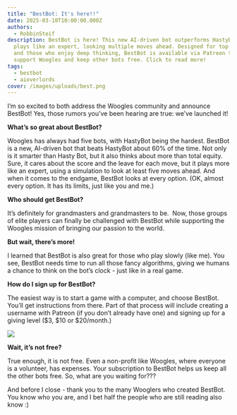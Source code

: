 ```yaml
---
title: "BestBot: It's here!!"
date: 2025-03-10T10:00:00.000Z
authors:
  - RobbinSteif
description: BestBot is here! This new AI-driven bot outperforms HastyBot and
  plays like an expert, looking multiple moves ahead. Designed for top players
  and those who enjoy deep thinking, BestBot is available via Patreon to help
  support Woogles and keep other bots free. Click to read more!
tags:
  - bestbot
  - aioverlords
cover: /images/uploads/best.png
---
```

I’m so excited to both address the Woogles community and announce BestBot! Yes, those rumors you’ve been hearing are true: we’ve launched it!

**What’s so great about BestBot?**  

Woogles has always had five bots, with HastyBot being the hardest. BestBot is a new, AI-driven bot that beats HastyBot about 60% of the time. Not only is it smarter than Hasty Bot, but it also thinks about more than total equity. Sure, it cares about the score and the leave for each move, but it plays more like an expert, using a simulation to look at least five moves ahead. And when it comes to the endgame, BestBot looks at every option. (OK, almost every option. It has its limits, just like you and me.) 

**Who should get BestBot?**  

It’s definitely for grandmasters and grandmasters to be.  Now, those groups of elite players can finally be challenged with BestBot while supporting the Woogles mission of bringing our passion to the world. 

**But wait, there’s more!** 

I learned that BestBot is also great for those who play slowly (like me). You see, BestBot needs time to run all those fancy algorithms, giving we humans a chance to think on the bot’s clock - just like in a real game. 

**How do I sign up for BestBot?** 

The easiest way is to start a game with a computer, and choose BestBot.  You’ll get instructions from there. Part of that process will include creating a username with Patreon (if you don’t already have one) and signing up for a giving level ($3, $10 or $20/month.) 

![](/images/uploads/playbot.png)

**Wait, it’s not free?** 

True enough, it is not free. Even a non-profit like Woogles, where everyone is a volunteer, has expenses.  Your subscription to BestBot helps us keep all the other bots free. So, what are you waiting for???

And before I close - thank you to the many Wooglers who created BestBot. You know who you are, and I bet half the people who are still reading also know :)
